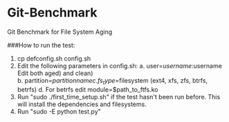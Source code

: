 # Git-Benchmark
Git Benchmark for File System Aging

###How to run the test:

1. cp defconfig.sh config.sh
2. Edit the following parameters in config.sh:
	a. user=$username:$username
	Edit both aged) and clean)  
	b. partition=$partitionname
	c. fs_type=$filesystem (ext4, xfs, zfs, btrfs, betrfs)
	d. For betrfs edit module=$path_to_ftfs.ko
3. Run "sudo ./first_time_setup.sh" if the test hasn't been run before. This will install the dependencies and filesystems.
4. Run "sudo -E python test.py"

 

